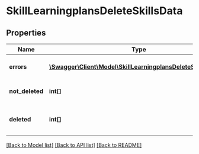 # SkillLearningplansDeleteSkillsData

## Properties
Name | Type | Description | Notes
------------ | ------------- | ------------- | -------------
**errors** | [**\Swagger\Client\Model\SkillLearningplansDeleteSkillsErrors[]**](SkillLearningplansDeleteSkillsErrors.md) | Errors during process | 
**not_deleted** | **int[]** | List with not deleted items | [optional] 
**deleted** | **int[]** | List with successfully deleted items | 

[[Back to Model list]](../README.md#documentation-for-models) [[Back to API list]](../README.md#documentation-for-api-endpoints) [[Back to README]](../README.md)


